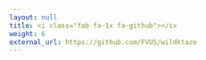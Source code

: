 ```yaml
---
layout: null
title: <i class="fab fa-1x fa-github"></i>
weight: 6
external_url: https://github.com/FVUS/wildktaze
---
```

